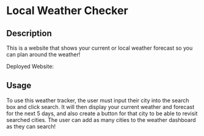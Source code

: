 # Local Weather Checker

## Description

This is a website that shows your current or local weather forecast 
so you can plan around the weather!

Deployed Website:

## Usage

To use this weather tracker, the user must input their city into the 
search box and click search. It will then display your current weather 
and forecast for the next 5 days, and also create a button for that city 
to be able to revisit searched cities. The user can add as many cities 
to the weather dashboard as they can search!
